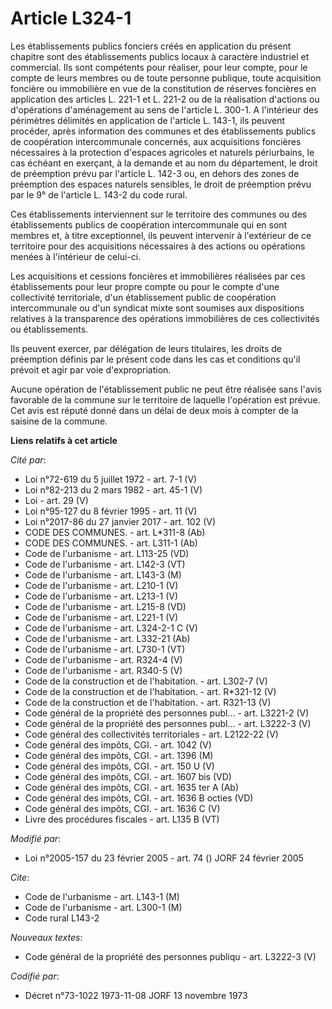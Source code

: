 # Article L324-1

Les établissements publics fonciers créés en application du présent chapitre sont des établissements publics locaux à
caractère industriel et commercial. Ils sont compétents pour réaliser, pour leur compte, pour le compte de leurs membres ou
de toute personne publique, toute acquisition foncière ou immobilière en vue de la constitution de réserves foncières en
application des articles L. 221-1 et L. 221-2 ou de la réalisation d'actions ou d'opérations d'aménagement au sens de
l'article L. 300-1. A l'intérieur des périmètres délimités en application de l'article L. 143-1, ils peuvent procéder, après
information des communes et des établissements publics de coopération intercommunale concernés, aux acquisitions foncières
nécessaires à la protection d'espaces agricoles et naturels périurbains, le cas échéant en exerçant, à la demande et au nom
du département, le droit de préemption prévu par l'article L. 142-3 ou, en dehors des zones de préemption des espaces
naturels sensibles, le droit de préemption prévu par le 9° de l'article L. 143-2 du code rural.

Ces établissements interviennent sur le territoire des communes ou des établissements publics de coopération intercommunale
qui en sont membres et, à titre exceptionnel, ils peuvent intervenir à l'extérieur de ce territoire pour des acquisitions
nécessaires à des actions ou opérations menées à l'intérieur de celui-ci.

Les acquisitions et cessions foncières et immobilières réalisées par ces établissements pour leur propre compte ou pour le
compte d'une collectivité territoriale, d'un établissement public de coopération intercommunale ou d'un syndicat mixte sont
soumises aux dispositions relatives à la transparence des opérations immobilières de ces collectivités ou établissements.

Ils peuvent exercer, par délégation de leurs titulaires, les droits de préemption définis par le présent code dans les cas et
conditions qu'il prévoit et agir par voie d'expropriation.

Aucune opération de l'établissement public ne peut être réalisée sans l'avis favorable de la commune sur le territoire de
laquelle l'opération est prévue. Cet avis est réputé donné dans un délai de deux mois à compter de la saisine de la commune.

**Liens relatifs à cet article**

_Cité par_:

  - Loi n°72-619 du 5 juillet 1972 - art. 7-1 (V)
  - Loi n°82-213 du 2 mars 1982 - art. 45-1 (V)
  - Loi - art. 29 (V)
  - Loi n°95-127 du 8 février 1995 - art. 11 (V)
  - Loi n°2017-86 du 27 janvier 2017 - art. 102 (V)
  - CODE DES COMMUNES. - art. L*311-8 (Ab)
  - CODE DES COMMUNES. - art. L311-1 (Ab)
  - Code de l'urbanisme - art. L113-25 (VD)
  - Code de l'urbanisme - art. L142-3 (VT)
  - Code de l'urbanisme - art. L143-3 (M)
  - Code de l'urbanisme - art. L210-1 (V)
  - Code de l'urbanisme - art. L213-1 (V)
  - Code de l'urbanisme - art. L215-8 (VD)
  - Code de l'urbanisme - art. L221-1 (V)
  - Code de l'urbanisme - art. L324-2-1 C (V)
  - Code de l'urbanisme - art. L332-21 (Ab)
  - Code de l'urbanisme - art. L730-1 (VT)
  - Code de l'urbanisme - art. R324-4 (V)
  - Code de l'urbanisme - art. R340-5 (V)
  - Code de la construction et de l'habitation. - art. L302-7 (V)
  - Code de la construction et de l'habitation. - art. R*321-12 (V)
  - Code de la construction et de l'habitation. - art. R321-13 (V)
  - Code général de la propriété des personnes publ... - art. L3221-2 (V)
  - Code général de la propriété des personnes publ... - art. L3222-3 (V)
  - Code général des collectivités territoriales - art. L2122-22 (V)
  - Code général des impôts, CGI. - art. 1042 (V)
  - Code général des impôts, CGI. - art. 1396 (M)
  - Code général des impôts, CGI. - art. 150 U (V)
  - Code général des impôts, CGI. - art. 1607 bis (VD)
  - Code général des impôts, CGI. - art. 1635 ter A (Ab)
  - Code général des impôts, CGI. - art. 1636 B octies (VD)
  - Code général des impôts, CGI. - art. 1636 C (V)
  - Livre des procédures fiscales - art. L135 B (VT)

_Modifié par_:

  - Loi n°2005-157 du 23 février 2005 - art. 74 () JORF 24 février 2005

_Cite_:

  - Code de l'urbanisme - art. L143-1 (M)
  - Code de l'urbanisme - art. L300-1 (M)
  - Code rural L143-2

_Nouveaux textes_:

  - Code général de la propriété des personnes publiqu - art. L3222-3 (V)

_Codifié par_:

  - Décret n°73-1022 1973-11-08 JORF 13 novembre 1973
